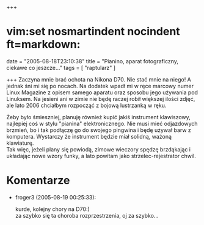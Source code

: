 +++
# vim:set nosmartindent nocindent ft=markdown:
date = "2005-08-18T23:10:38"
title = "Pianino, aparat fotograficzny, ciekawe co jeszcze..."
tags = [ "raptularz" ]

+++
Zaczyna mnie brać ochota na Nikona D70. Nie stać mnie na niego! A jednak śni
mi się po nocach. Na dodatek wpadł mi w ręce marcowy numer Linux Magazine z
opisem samego aparatu oraz sposobu jego używania pod Linuksem. Na jesieni ani
w zimie nie będę raczej robił większej ilości zdjęć, ale lato 2006 chciałbym
rozpocząć z bojową lustrzanką w ręku.  

<!--more-->

Żeby było śmieszniej, planuję również kupić jakiś instrument klawiszowy,
najlepiej coś w stylu "pianina" elektronicznego. Nie musi mieć odjazdowych
brzmień, bo i tak podłączę go do swojego pingwina i będę używał barw z
komputera. Wystarczy że instrument będzie miał solidną, ważoną klawiaturę.  
Tak więc, jeżeli plany się powiodą, zimowe wieczory spędzę brzdąkając i
układając nowe wzory funky, a lato powitam jako strzelec-rejestrator chwil.

# Komentarze

* froger3 (2005-08-19 00:25:33): <p>kurde, kolejny chory na D70:) <br />za
  szybko się ta choroba rozprzestrzenia, oj za szybko...</p>
